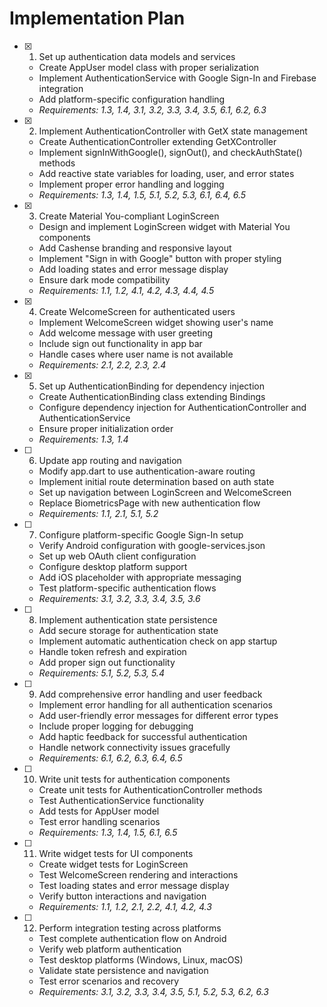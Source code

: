 # Implementation Plan

- [x] 1. Set up authentication data models and services





  - Create AppUser model class with proper serialization
  - Implement AuthenticationService with Google Sign-In and Firebase integration
  - Add platform-specific configuration handling
  - _Requirements: 1.3, 1.4, 3.1, 3.2, 3.3, 3.4, 3.5, 6.1, 6.2, 6.3_

- [x] 2. Implement AuthenticationController with GetX state management




  - Create AuthenticationController extending GetXController
  - Implement signInWithGoogle(), signOut(), and checkAuthState() methods
  - Add reactive state variables for loading, user, and error states
  - Implement proper error handling and logging
  - _Requirements: 1.3, 1.4, 1.5, 5.1, 5.2, 5.3, 6.1, 6.4, 6.5_

- [x] 3. Create Material You-compliant LoginScreen





  - Design and implement LoginScreen widget with Material You components
  - Add Cashense branding and responsive layout
  - Implement "Sign in with Google" button with proper styling
  - Add loading states and error message display
  - Ensure dark mode compatibility
  - _Requirements: 1.1, 1.2, 4.1, 4.2, 4.3, 4.4, 4.5_

- [x] 4. Create WelcomeScreen for authenticated users





  - Implement WelcomeScreen widget showing user's name
  - Add welcome message with user greeting
  - Include sign out functionality in app bar
  - Handle cases where user name is not available
  - _Requirements: 2.1, 2.2, 2.3, 2.4_

- [x] 5. Set up AuthenticationBinding for dependency injection





  - Create AuthenticationBinding class extending Bindings
  - Configure dependency injection for AuthenticationController and AuthenticationService
  - Ensure proper initialization order
  - _Requirements: 1.3, 1.4_

- [ ] 6. Update app routing and navigation
  - Modify app.dart to use authentication-aware routing
  - Implement initial route determination based on auth state
  - Set up navigation between LoginScreen and WelcomeScreen
  - Replace BiometricsPage with new authentication flow
  - _Requirements: 1.1, 2.1, 5.1, 5.2_

- [ ] 7. Configure platform-specific Google Sign-In setup
  - Verify Android configuration with google-services.json
  - Set up web OAuth client configuration
  - Configure desktop platform support
  - Add iOS placeholder with appropriate messaging
  - Test platform-specific authentication flows
  - _Requirements: 3.1, 3.2, 3.3, 3.4, 3.5, 3.6_

- [ ] 8. Implement authentication state persistence
  - Add secure storage for authentication state
  - Implement automatic authentication check on app startup
  - Handle token refresh and expiration
  - Add proper sign out functionality
  - _Requirements: 5.1, 5.2, 5.3, 5.4_

- [ ] 9. Add comprehensive error handling and user feedback
  - Implement error handling for all authentication scenarios
  - Add user-friendly error messages for different error types
  - Include proper logging for debugging
  - Add haptic feedback for successful authentication
  - Handle network connectivity issues gracefully
  - _Requirements: 6.1, 6.2, 6.3, 6.4, 6.5_

- [ ] 10. Write unit tests for authentication components
  - Create unit tests for AuthenticationController methods
  - Test AuthenticationService functionality
  - Add tests for AppUser model
  - Test error handling scenarios
  - _Requirements: 1.3, 1.4, 1.5, 6.1, 6.5_

- [ ] 11. Write widget tests for UI components
  - Create widget tests for LoginScreen
  - Test WelcomeScreen rendering and interactions
  - Test loading states and error message display
  - Verify button interactions and navigation
  - _Requirements: 1.1, 1.2, 2.1, 2.2, 4.1, 4.2, 4.3_

- [ ] 12. Perform integration testing across platforms
  - Test complete authentication flow on Android
  - Verify web platform authentication
  - Test desktop platforms (Windows, Linux, macOS)
  - Validate state persistence and navigation
  - Test error scenarios and recovery
  - _Requirements: 3.1, 3.2, 3.3, 3.4, 3.5, 5.1, 5.2, 5.3, 6.2, 6.3_